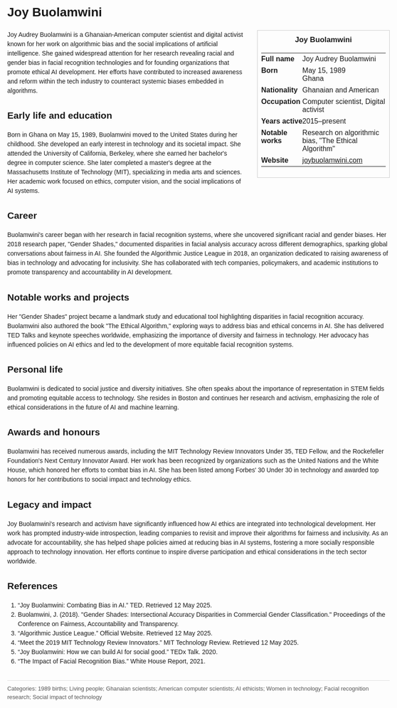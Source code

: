 <!DOCTYPE html>
<html>
<head>
  <title>Joy Buolamwini – Profile</title>
  <style>
    body { font-family: Arial, sans-serif; margin: 2rem auto; max-width: 960px; line-height: 1.5; }
    aside.infobox { float: right; width: 280px; margin: 0 0 1rem 1.5rem; border: 1px solid #ccc; padding: 0.5rem; font-size: 0.9rem; }
    aside.infobox h3 { text-align: center; margin-top: 0; }
    aside.infobox table { width: 100%; border-collapse: collapse; }
    aside.infobox td { padding: 0.25rem 0; vertical-align: top; }
    h1 { margin-top: 0; }
    footer.categories { font-size: 0.8rem; color: #555; border-top: 1px solid #ddd; padding-top: 0.5rem; margin-top: 2rem; }
  </style>
</head>
<body>
  <h1>Joy Buolamwini</h1>
  <aside class="infobox">
    <h3>Joy Buolamwini</h3>
    <table>
      <tr><td><strong>Full name</strong></td><td>Joy Audrey Buolamwini</td></tr>
      <tr><td><strong>Born</strong></td><td>May 15, 1989<br>Ghana</td></tr>
      <tr><td><strong>Nationality</strong></td><td>Ghanaian and American</td></tr>
      <tr><td><strong>Occupation</strong></td><td>Computer scientist, Digital activist</td></tr>
      <tr><td><strong>Years active</strong></td><td>2015–present</td></tr>
      <tr><td><strong>Notable works</strong></td><td>Research on algorithmic bias, "The Ethical Algorithm"</td></tr>
      <tr><td><strong>Website</strong></td><td><a href="https://joybuolamwini.com">joybuolamwini.com</a></td></tr>
    </table>
  </aside>
  <p>Joy Audrey Buolamwini is a Ghanaian-American computer scientist and digital activist known for her work on algorithmic bias and the social implications of artificial intelligence. She gained widespread attention for her research revealing racial and gender bias in facial recognition technologies and for founding organizations that promote ethical AI development. Her efforts have contributed to increased awareness and reform within the tech industry to counteract systemic biases embedded in algorithms.</p>
  
  <h2>Early life and education</h2>
  <p>Born in Ghana on May 15, 1989, Buolamwini moved to the United States during her childhood. She developed an early interest in technology and its societal impact. She attended the University of California, Berkeley, where she earned her bachelor's degree in computer science. She later completed a master's degree at the Massachusetts Institute of Technology (MIT), specializing in media arts and sciences. Her academic work focused on ethics, computer vision, and the social implications of AI systems.</p>
  
  <h2>Career</h2>
  <p>Buolamwini's career began with her research in facial recognition systems, where she uncovered significant racial and gender biases. Her 2018 research paper, "Gender Shades," documented disparities in facial analysis accuracy across different demographics, sparking global conversations about fairness in AI. She founded the Algorithmic Justice League in 2018, an organization dedicated to raising awareness of bias in technology and advocating for inclusivity. She has collaborated with tech companies, policymakers, and academic institutions to promote transparency and accountability in AI development.</p>
  
  <h2>Notable works and projects</h2>
  <p>Her "Gender Shades" project became a landmark study and educational tool highlighting disparities in facial recognition accuracy. Buolamwini also authored the book "The Ethical Algorithm," exploring ways to address bias and ethical concerns in AI. She has delivered TED Talks and keynote speeches worldwide, emphasizing the importance of diversity and fairness in technology. Her advocacy has influenced policies on AI ethics and led to the development of more equitable facial recognition systems.</p>
  
  <h2>Personal life</h2>
  <p>Buolamwini is dedicated to social justice and diversity initiatives. She often speaks about the importance of representation in STEM fields and promoting equitable access to technology. She resides in Boston and continues her research and activism, emphasizing the role of ethical considerations in the future of AI and machine learning.</p>
  
  <h2>Awards and honours</h2>
  <p>Buolamwini has received numerous awards, including the MIT Technology Review Innovators Under 35, TED Fellow, and the Rockefeller Foundation's Next Century Innovator Award. Her work has been recognized by organizations such as the United Nations and the White House, which honored her efforts to combat bias in AI. She has been listed among Forbes' 30 Under 30 in technology and awarded top honors for her contributions to social impact and technology ethics.</p>
  
  <h2>Legacy and impact</h2>
  <p>Joy Buolamwini's research and activism have significantly influenced how AI ethics are integrated into technological development. Her work has prompted industry-wide introspection, leading companies to revisit and improve their algorithms for fairness and inclusivity. As an advocate for accountability, she has helped shape policies aimed at reducing bias in AI systems, fostering a more socially responsible approach to technology innovation. Her efforts continue to inspire diverse participation and ethical considerations in the tech sector worldwide.</p>
  
  <h2>References</h2>
  <ol>
    <li>“Joy Buolamwini: Combating Bias in AI.” TED. Retrieved 12 May 2025.</li>
    <li>Buolamwini, J. (2018). "Gender Shades: Intersectional Accuracy Disparities in Commercial Gender Classification." Proceedings of the Conference on Fairness, Accountability and Transparency.</li>
    <li>“Algorithmic Justice League.” Official Website. Retrieved 12 May 2025.</li>
    <li>“Meet the 2019 MIT Technology Review Innovators.” MIT Technology Review. Retrieved 12 May 2025.</li>
    <li>“Joy Buolamwini: How we can build AI for social good.” TEDx Talk. 2020.</li>
    <li>“The Impact of Facial Recognition Bias.” White House Report, 2021.</li>
  </ol>
  
  <footer class="categories">Categories: 1989 births; Living people; Ghanaian scientists; American computer scientists; AI ethicists; Women in technology; Facial recognition research; Social impact of technology</footer>
</body>
</html>
